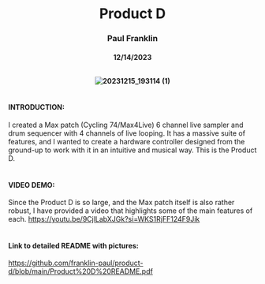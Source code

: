 <h1 align="center">Product D

<h3 align="center">Paul Franklin

<h4 align="center">12/14/2023
<br/><br/>
  
![20231215_193114 (1)](https://github.com/franklin-paul/product-d/assets/157861146/b51aaf37-2402-4384-a788-ea5d875abd5d)
<br/><br/>
#### INTRODUCTION:
I created a Max patch (Cycling 74/Max4Live) 6 channel live sampler and drum sequencer with 4 channels of live looping. It has a massive suite of features, and I wanted to create a hardware controller designed from the ground-up to work with it in an intuitive and musical way. This is the Product D.
<br/><br/>
#### VIDEO DEMO:
Since the Product D is so large, and the Max patch itself is also rather robust, I have provided a video that highlights some of the main features of each.
https://youtu.be/9CjlLabXJGk?si=WKS1RjFF124F9Jik
<br/><br/>
#### Link to detailed README with pictures:
https://github.com/franklin-paul/product-d/blob/main/Product%20D%20README.pdf
